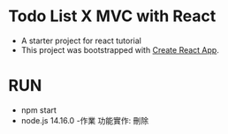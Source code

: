 # Todo List X MVC with React

- A starter project for react tutorial
- This project was bootstrapped with [Create React App](https://github.com/facebook/create-react-app).

# RUN
  
- npm start
- node.js 14.16.0
 -作業 功能實作: 刪除
